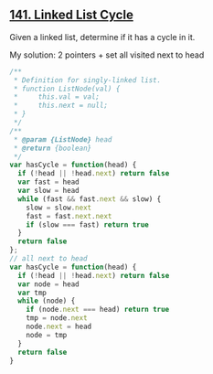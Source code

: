 ## [141. Linked List Cycle](https://leetcode.com/problems/linked-list-cycle/)

Given a linked list, determine if it has a cycle in it.

My solution: 2 pointers + set all visited next to head

```js
/**
 * Definition for singly-linked list.
 * function ListNode(val) {
 *     this.val = val;
 *     this.next = null;
 * }
 */
/**
 * @param {ListNode} head
 * @return {boolean}
 */
var hasCycle = function(head) {
  if (!head || !head.next) return false
  var fast = head
  var slow = head
  while (fast && fast.next && slow) {
    slow = slow.next
    fast = fast.next.next
    if (slow === fast) return true
  }
  return false
};
// all next to head
var hasCycle = function(head) {
  if (!head || !head.next) return false
  var node = head
  var tmp
  while (node) {
    if (node.next === head) return true
    tmp = node.next
    node.next = head
    node = tmp
  }
  return false
}
```
